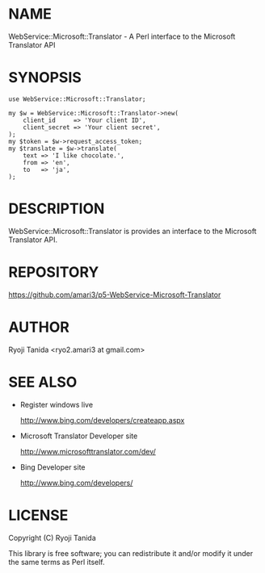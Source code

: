 # NAME

WebService::Microsoft::Translator - A Perl interface to the Microsoft Translator API

# SYNOPSIS

    use WebService::Microsoft::Translator;

    my $w = WebService::Microsoft::Translator->new(
        client_id     => 'Your client ID',
        client_secret => 'Your client secret',
    );
    my $token = $w->request_access_token;
    my $translate = $w->translate(
        text => 'I like chocolate.',
        from => 'en',
        to   => 'ja',
    );

# DESCRIPTION

WebService::Microsoft::Translator is provides an interface to the Microsoft Translator API.

# REPOSITORY

https://github.com/amari3/p5-WebService-Microsoft-Translator

# AUTHOR

Ryoji Tanida <ryo2.amari3 at gmail.com>

# SEE ALSO

- Register windows live

    http://www.bing.com/developers/createapp.aspx

- Microsoft Translator Developer site

    http://www.microsofttranslator.com/dev/

- Bing Developer site

    http://www.bing.com/developers/

# LICENSE

Copyright (C) Ryoji Tanida

This library is free software; you can redistribute it and/or modify
it under the same terms as Perl itself.
